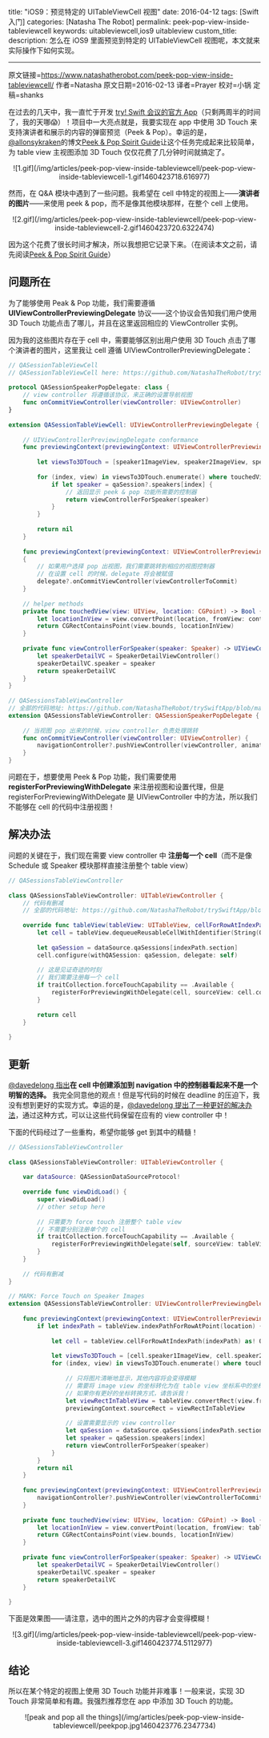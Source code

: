 title: "iOS9：预览特定的 UITableViewCell 视图"
date: 2016-04-12
tags: [Swift 入门] 
categories: [Natasha The Robot]
permalink: peek-pop-view-inside-tableviewcell
keywords: uitableviewcell,ios9 uitableview
custom_title: 
description: 怎么在 iOS9 里面预览到特定的 UITableViewCell 视图呢，本文就来实际操作下如何实现。

---
原文链接=https://www.natashatherobot.com/peek-pop-view-inside-tableviewcell/
作者=Natasha
原文日期=2016-02-13
译者=Prayer
校对=小锅
定稿=shanks

<!--此处开始正文-->

在过去的几天中，我一直忙于开发 [try! Swift 会议的官方 App](https://github.com/NatashaTheRobot/trySwiftApp)（只剩两周半的时间了，我的天哪😱）！项目中一大亮点就是，我要实现在 app 中使用 3D Touch 来支持演讲者和展示的内容的弹窗预览（Peek & Pop）。幸运的是，[@allonsykraken](https://twitter.com/allonsykraken)的博文[Peek & Pop Spirit Guide](http://krakendev.io/peek-pop/)让这个任务完成起来比较简单，为 table view 主视图添加 3D Touch 仅仅花费了几分钟时间就搞定了。

<!--more-->

<center>
![1.gif](/img/articles/peek-pop-view-inside-tableviewcell/peek-pop-view-inside-tableviewcell-1.gif1460423718.616977)
</center>

然而，在 Q&A 模块中遇到了一些问题。我希望在 cell 中特定的视图上——**演讲者的图片**——来使用 peek & pop，而不是像其他模块那样，在整个 cell 上使用。

<center>
![2.gif](/img/articles/peek-pop-view-inside-tableviewcell/peek-pop-view-inside-tableviewcell-2.gif1460423720.6322474)
</center>

因为这个花费了很长时间才解决，所以我想把它记录下来。（在阅读本文之前，请先阅读[Peek & Pop Spirit Guide](http://krakendev.io/peek-pop/)）

## 问题所在

为了能够使用 Peak & Pop 功能，我们需要遵循 **UIViewControllerPreviewingDelegate** 协议——这个协议会告知我们用户使用 3D Touch 功能点击了哪儿，并且在这里返回相应的 ViewController 实例。

因为我的这些图片存在于 cell 中，需要能够区别出用户使用 3D Touch 点击了哪个演讲者的图片，这里我让 cell 遵循 UIViewControllerPreviewingDelegate：

```swift
// QASessionTableViewCell
// QASessionTableViewCell here: https://github.com/NatashaTheRobot/trySwiftApp/blob/master/trySwift/QASessionTableViewCell.swift
 
protocol QASessionSpeakerPopDelegate: class {
    // view controller 将遵循该协议，来正确的设置导航视图
    func onCommitViewController(viewController: UIViewController)
}
 
extension QASessionTableViewCell: UIViewControllerPreviewingDelegate {
    
    // UIViewControllerPreviewingDelegate conformance
    func previewingContext(previewingContext: UIViewControllerPreviewing, viewControllerForLocation location: CGPoint) -> UIViewController? {
        
        let viewsTo3DTouch = [speaker1ImageView, speaker2ImageView, speaker3ImageView]
        
        for (index, view) in viewsTo3DTouch.enumerate() where touchedView(view, location: location) {
            if let speaker = qaSession?.speakers[index] {
                // 返回显示 peek & pop 功能所需要的控制器
                return viewControllerForSpeaker(speaker)
            }
        }
        
        return nil
    }
    
    func previewingContext(previewingContext: UIViewControllerPreviewing, commitViewController viewControllerToCommit: UIViewController)
    {
        // 如果用户选择 pop 出视图，我们需要跳转到相应的视图控制器
        // 在设置 cell 的时候，delegate 将会被赋值
        delegate?.onCommitViewController(viewControllerToCommit)
    }
    
    // helper methods
    private func touchedView(view: UIView, location: CGPoint) -> Bool {
        let locationInView = view.convertPoint(location, fromView: contentView)
        return CGRectContainsPoint(view.bounds, locationInView)
    }
    
    private func viewControllerForSpeaker(speaker: Speaker) -> UIViewController {
        let speakerDetailVC = SpeakerDetailViewController()
        speakerDetailVC.speaker = speaker
        return speakerDetailVC
    }
}
 
// QASessionsTableViewController
// 全部的代码地址: https://github.com/NatashaTheRobot/trySwiftApp/blob/master/trySwift/QASessionsTableViewController.swift
extension QASessionsTableViewController: QASessionSpeakerPopDelegate {
 
    // 当视图 pop 出来的时候，view controller 负责处理跳转
    func onCommitViewController(viewController: UIViewController) {
        navigationController?.pushViewController(viewController, animated: true)
    }
}
```

问题在于，想要使用 Peek & Pop 功能，我们需要使用 **registerForPreviewingWithDelegate** 来注册视图和设置代理，但是 registerForPreviewingWithDelegate 是 UIViewController 中的方法，所以我们不能够在 cell 的代码中注册视图！

## 解决办法

问题的关键在于，我们现在需要 view controller 中 **注册每一个 cell**（而不是像 Schedule 或 Speaker 模块那样直接注册整个 table view）

```swift
// QASessionsTableViewController
 
class QASessionsTableViewController: UITableViewController {
    // 代码有删减
    // 全部的代码地址: https://github.com/NatashaTheRobot/trySwiftApp/blob/master/trySwift/QASessionsTableViewController.swift
    
    override func tableView(tableView: UITableView, cellForRowAtIndexPath indexPath: NSIndexPath) -> UITableViewCell {
        let cell = tableView.dequeueReusableCellWithIdentifier(String(QASessionTableViewCell), forIndexPath: indexPath) as! QASessionTableViewCell
        
        let qaSession = dataSource.qaSessions[indexPath.section]
        cell.configure(withQASession: qaSession, delegate: self)
        
        // 这是见证奇迹的时刻
        // 我们需要注册每一个 cell
        if traitCollection.forceTouchCapability == .Available {
            registerForPreviewingWithDelegate(cell, sourceView: cell.contentView)
        }
        
        return cell
    }
 
}
```

## 更新

[@davedelong 指出](https://twitter.com/davedelong/status/698527490428383232)**在 cell 中创建添加到 navigation 中的控制器看起来不是一个明智的选择。** 我完全同意他的观点！但是写代码的时候在 deadline 的压迫下，我没有想到更好的实现方式。幸运的是，[@davedelong 提出了一种更好的解决办法](https://twitter.com/NatashaTheRobot/status/698530746449817600)，通过这种方式，可以让这些代码保留在应有的 view controller 中！

下面的代码经过了一些重构，希望你能够 get 到其中的精髓！

```swift
// QASessionsTableViewController
 
class QASessionsTableViewController: UITableViewController {
 
    var dataSource: QASessionDataSourceProtocol!
    
    override func viewDidLoad() {
        super.viewDidLoad()
        // other setup here
 
        // 只需要为 force touch 注册整个 table view
        // 不需要分别注册单个的 cell
        if traitCollection.forceTouchCapability == .Available {
            registerForPreviewingWithDelegate(self, sourceView: tableView)
        }
    }
 
    // 代码有删减
}
 
// MARK: Force Touch on Speaker Images
extension QASessionsTableViewController: UIViewControllerPreviewingDelegate {
    
    func previewingContext(previewingContext: UIViewControllerPreviewing, viewControllerForLocation location: CGPoint) -> UIViewController? {
        if let indexPath = tableView.indexPathForRowAtPoint(location) {
 
            let cell = tableView.cellForRowAtIndexPath(indexPath) as! QASessionTableViewCell
            
            let viewsTo3DTouch = [cell.speaker1ImageView, cell.speaker2ImageView, cell.speaker3ImageView]
            for (index, view) in viewsTo3DTouch.enumerate() where touchedView(view, location: location) {
                
                // 只将图片清晰地显示，其他内容将会变得模糊
                // 需要将 image view 的坐标转化为在 table view 坐标系中的坐标 
                // 如果你有更好的坐标转换方式，请告诉我！
                let viewRectInTableView = tableView.convertRect(view.frame, fromCoordinateSpace: view.superview!)
                previewingContext.sourceRect = viewRectInTableView
                
                // 设置需要显示的 view controller
                let qaSession = dataSource.qaSessions[indexPath.section]
                let speaker = qaSession.speakers[index]
                return viewControllerForSpeaker(speaker)
            }
        }
        return nil
    }
    
    func previewingContext(previewingContext: UIViewControllerPreviewing, commitViewController viewControllerToCommit: UIViewController) {
        navigationController?.pushViewController(viewControllerToCommit, animated: true)
    }
    
    private func touchedView(view: UIView, location: CGPoint) -> Bool {
        let locationInView = view.convertPoint(location, fromView: tableView)
        return CGRectContainsPoint(view.bounds, locationInView)
    }
    
    private func viewControllerForSpeaker(speaker: Speaker) -> UIViewController {
        let speakerDetailVC = SpeakerDetailViewController()
        speakerDetailVC.speaker = speaker
        return speakerDetailVC
    }
 
}
```

下面是效果图——请注意，选中的图片之外的内容才会变得模糊！

<center>
![3.gif](/img/articles/peek-pop-view-inside-tableviewcell/peek-pop-view-inside-tableviewcell-3.gif1460423774.5112977)
</center>

## 结论

所以在某个特定的视图上使用 3D Touch 功能并非难事！一般来说，实现 3D Touch 非常简单和有趣。我强烈推荐您在 app 中添加 3D Touch 的功能。

<center>
![peak and pop all the things](/img/articles/peek-pop-view-inside-tableviewcell/peekpop.jpg1460423776.2347734)
</center>
